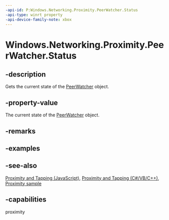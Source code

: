 ```yaml
---
-api-id: P:Windows.Networking.Proximity.PeerWatcher.Status
-api-type: winrt property
-api-device-family-note: xbox
---
```


<!-- Property syntax
public Windows.Networking.Proximity.PeerWatcherStatus Status { get; }
-->

# Windows.Networking.Proximity.PeerWatcher.Status

## -description
Gets the current state of the [PeerWatcher](peerwatcher.md) object.

## -property-value
The current state of the [PeerWatcher](peerwatcher.md) object.

## -remarks

## -examples

## -see-also
[Proximity and Tapping (JavaScript)](https://docs.microsoft.com/previous-versions/windows/apps/hh465229(v=win.10)), [Proximity and Tapping (C#/VB/C++)](https://docs.microsoft.com/previous-versions/windows/apps/hh465221(v=win.10)), [Proximity sample](https://github.com/microsoftarchive/msdn-code-gallery-microsoft/tree/master/Official%20Windows%20Platform%20Sample/Proximity%20sample)
## -capabilities
proximity
